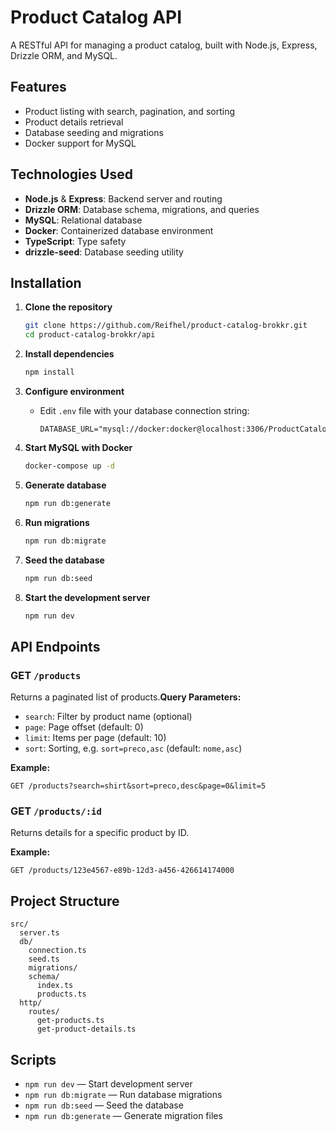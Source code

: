 # Product Catalog API

A RESTful API for managing a product catalog, built with Node.js, Express, Drizzle ORM, and MySQL.

## Features

- Product listing with search, pagination, and sorting
- Product details retrieval
- Database seeding and migrations
- Docker support for MySQL

## Technologies Used

- **Node.js** & **Express**: Backend server and routing
- **Drizzle ORM**: Database schema, migrations, and queries
- **MySQL**: Relational database
- **Docker**: Containerized database environment
- **TypeScript**: Type safety
- **drizzle-seed**: Database seeding utility

## Installation

1. **Clone the repository**

   ```sh
   git clone https://github.com/Reifhel/product-catalog-brokkr.git
   cd product-catalog-brokkr/api
   ```

2. **Install dependencies**

   ```sh
   npm install
   ```

3. **Configure environment**

   - Edit `.env` file with your database connection string:
     ```
     DATABASE_URL="mysql://docker:docker@localhost:3306/ProductCatalogDB"
     ```

4. **Start MySQL with Docker**

   ```sh
   docker-compose up -d
   ```

5. **Generate database**

   ```sh
   npm run db:generate
   ```

6. **Run migrations**

   ```sh
   npm run db:migrate
   ```

7. **Seed the database**

   ```sh
   npm run db:seed
   ```

8. **Start the development server**

   ```sh
   npm run dev
   ```

## API Endpoints

### GET `/products`

Returns a paginated list of products.**Query Parameters:**

- `search`: Filter by product name (optional)
- `page`: Page offset (default: 0)
- `limit`: Items per page (default: 10)
- `sort`: Sorting, e.g. `sort=preco,asc` (default: `nome,asc`)

**Example:**

```
GET /products?search=shirt&sort=preco,desc&page=0&limit=5
```

### GET `/products/:id`

Returns details for a specific product by ID.

**Example:**

```
GET /products/123e4567-e89b-12d3-a456-426614174000
```

## Project Structure

```
src/
  server.ts
  db/
    connection.ts
    seed.ts
    migrations/
    schema/
      index.ts
      products.ts
  http/
    routes/
      get-products.ts
      get-product-details.ts
```

## Scripts

- `npm run dev` — Start development server
- `npm run db:migrate` — Run database migrations
- `npm run db:seed` — Seed the database
- `npm run db:generate` — Generate migration files
